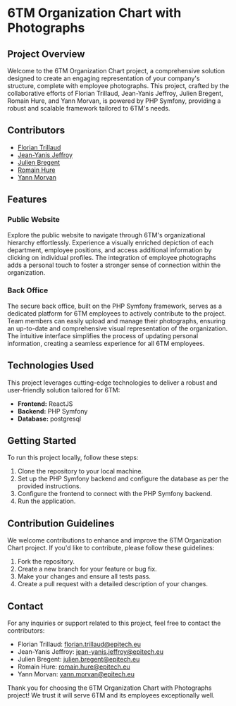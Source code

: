 # 6TM Organization Chart with Photographs

## Project Overview

Welcome to the 6TM Organization Chart project, a comprehensive solution designed to create an engaging representation of your company's structure, complete with employee photographs. This project, crafted by the collaborative efforts of Florian Trillaud, Jean-Yanis Jeffroy, Julien Bregent, Romain Hure, and Yann Morvan, is powered by PHP Symfony, providing a robust and scalable framework tailored to 6TM's needs.

## Contributors

- [Florian Trillaud](https://github.com/KSan51)
- [Jean-Yanis Jeffroy](https://github.com/neo-jgrec)
- [Julien Bregent](https://github.com/Fenriir42)
- [Romain Hure](https://github.com/Neo-Diamons)
- [Yann Morvan](https://github.com/YannMorvan)

## Features

### Public Website

Explore the public website to navigate through 6TM's organizational hierarchy effortlessly. Experience a visually enriched depiction of each department, employee positions, and access additional information by clicking on individual profiles. The integration of employee photographs adds a personal touch to foster a stronger sense of connection within the organization.

### Back Office

The secure back office, built on the PHP Symfony framework, serves as a dedicated platform for 6TM employees to actively contribute to the project. Team members can easily upload and manage their photographs, ensuring an up-to-date and comprehensive visual representation of the organization. The intuitive interface simplifies the process of updating personal information, creating a seamless experience for all 6TM employees.

## Technologies Used

This project leverages cutting-edge technologies to deliver a robust and user-friendly solution tailored for 6TM:

- **Frontend:** ReactJS
- **Backend:** PHP Symfony
- **Database:** postgresql

## Getting Started

To run this project locally, follow these steps:

1. Clone the repository to your local machine.
2. Set up the PHP Symfony backend and configure the database as per the provided instructions.
3. Configure the frontend to connect with the PHP Symfony backend.
4. Run the application.

## Contribution Guidelines

We welcome contributions to enhance and improve the 6TM Organization Chart project. If you'd like to contribute, please follow these guidelines:

1. Fork the repository.
2. Create a new branch for your feature or bug fix.
3. Make your changes and ensure all tests pass.
4. Create a pull request with a detailed description of your changes.

## Contact

For any inquiries or support related to this project, feel free to contact the contributors:

- Florian Trillaud: [florian.trillaud@epitech.eu](mailto:florian.trillaud@epitech.eu)
- Jean-Yanis Jeffroy: [jean-yanis.jeffroy@epitech.eu](mailto:jean-yanis.jeffroy@epitech.eu)
- Julien Bregent: [julien.bregent@epitech.eu](mailto:julien.bregent@epitech.eu)
- Romain Hure: [romain.hure@epitech.eu](mailto:romain.hure@epitech.eu)
- Yann Morvan: [yann.morvan@epitech.eu](mailto:yann.morvan@epitech.eu)

Thank you for choosing the 6TM Organization Chart with Photographs project! We trust it will serve 6TM and its employees exceptionally well.
